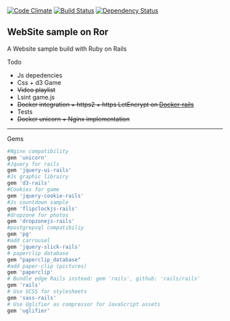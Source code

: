 [![Code Climate](https://codeclimate.com/github/Exocen/Website/badges/gpa.svg)](https://codeclimate.com/github/Exocen/Website) [![Build Status](https://travis-ci.org/Exocen/Website.svg?branch=master)](https://travis-ci.org/Exocen/Website)
[![Dependency Status](https://gemnasium.com/Exocen/Website.svg)](https://gemnasium.com/Exocen/Website)

WebSite sample on Ror
------------

A Website sample build with Ruby on Rails

Todo
* Js depedencies
* Css + d3 Game
* ~~Video playlist~~
* Lsint game.js
* ~~Docker integration + https2 + https LetEncrypt on [Docker-rails](https://github.com/exocen/docker-rails)~~
* Tests
* ~~Docker unicorn + Nginx implementation~~

---

Gems

```ruby
#Nginx compatibility
gem 'unicorn'
#Jquery for rails
gem 'jquery-ui-rails'
#Js graphic librairy
gem 'd3-rails'
#Cookies for game
gem 'jquery-cookie-rails'
#Js countdown sample
gem 'flipclockjs-rails'
#dropzone for photos
gem 'dropzonejs-rails'
#postgrepsql compatibiliy
gem 'pg'
#add carrousel
gem 'jquery-slick-rails'
# paperclip database
gem "paperclip_database"
#add paper-clip (pictures)
gem 'paperclip'
# Bundle edge Rails instead: gem 'rails', github: 'rails/rails'
gem 'rails'
# Use SCSS for stylesheets
gem 'sass-rails'
# Use Uglifier as compressor for JavaScript assets
gem 'uglifier'
```
